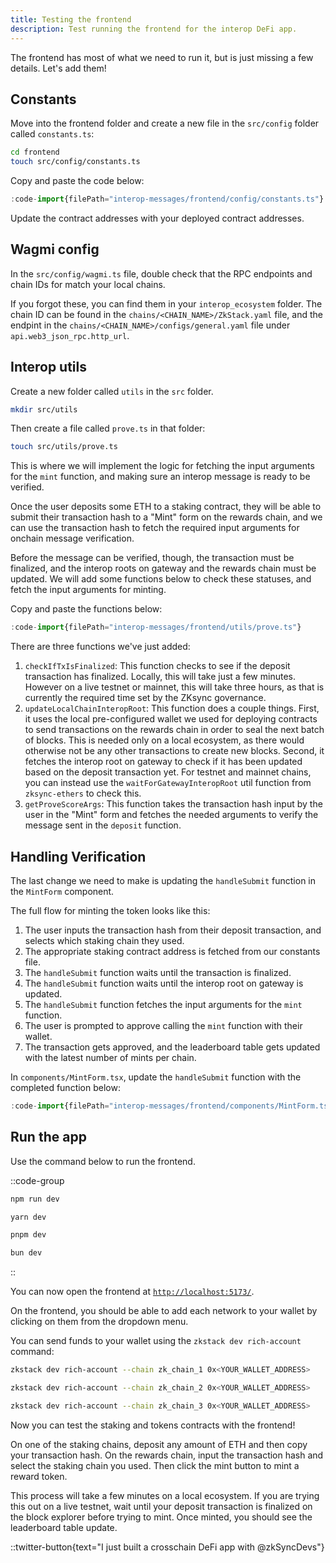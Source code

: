 ```yaml
---
title: Testing the frontend
description: Test running the frontend for the interop DeFi app.
---
```


The frontend has most of what we need to run it, but is just missing a few details.
Let's add them!

## Constants

Move into the frontend folder and create a new file in the `src/config` folder called `constants.ts`:

```bash
cd frontend
touch src/config/constants.ts
```

Copy and paste the code below:

```ts [src/config/constants.ts]
:code-import{filePath="interop-messages/frontend/config/constants.ts"}
```

Update the contract addresses with your deployed contract addresses.

## Wagmi config

In the `src/config/wagmi.ts` file, double check that the RPC endpoints and chain IDs for match your local chains.

If you forgot these, you can find them in your `interop_ecosystem` folder.
The chain ID can be found in the `chains/<CHAIN_NAME>/ZkStack.yaml` file,
and the endpint in the `chains/<CHAIN_NAME>/configs/general.yaml` file under `api.web3_json_rpc.http_url`.

## Interop utils

Create a new folder called `utils` in the `src` folder.

```bash
mkdir src/utils
```

Then create a file called `prove.ts` in that folder:

```bash
touch src/utils/prove.ts
```

This is where we will implement the logic for fetching the input arguments for the `mint` function,
and making sure an interop message is ready to be verified.

Once the user deposits some ETH to a staking contract,
they will be able to submit their transaction hash to a "Mint" form on the rewards chain,
and we can use the transaction hash to fetch the required input arguments for onchain message verification.

Before the message can be verified, though,
the transaction must be finalized,
and the interop roots on gateway and the rewards chain must be updated.
We will add some functions below to check these statuses, and fetch the input arguments for minting.

Copy and paste the functions below:

```ts [src/utils/prove.ts]
:code-import{filePath="interop-messages/frontend/utils/prove.ts"}
```

There are three functions we've just added:

1. `checkIfTxIsFinalized`: This function checks to see if the deposit transaction has finalized.
  Locally, this will take just a few minutes.
  However on a live testnet or mainnet, this will take three hours, as that is currently the required time set by the ZKsync governance.
1. `updateLocalChainInteropRoot`: This function does a couple things.
  First, it uses the local pre-configured wallet we used for deploying contracts to send transactions on the rewards chain
  in order to seal the next batch of blocks.
  This is needed only on a local ecosystem, as there would otherwise not be any other transactions to create new blocks.
  Second, it fetches the interop root on gateway to check if it has been updated based on the deposit transaction yet.
  For testnet and mainnet chains, you can instead use the `waitForGatewayInteropRoot` util function from `zksync-ethers` to check this.
1. `getProveScoreArgs`: This function takes the transaction hash input by the user in the "Mint" form
  and fetches the needed arguments to verify the message sent in the `deposit` function.

## Handling Verification

The last change we need to make is updating the `handleSubmit` function
in the `MintForm` component.

The full flow for minting the token looks like this:

1. The user inputs the transaction hash from their deposit transaction, and selects which staking chain they used.
1. The appropriate staking contract address is fetched from our constants file.
1. The `handleSubmit` function waits until the transaction is finalized.
1. The `handleSubmit` function waits until the interop root on gateway is updated.
1. The `handleSubmit` function fetches the input arguments for the `mint` function.
1. The user is prompted to approve calling the `mint` function with their wallet.
1. The transaction gets approved, and the leaderboard table gets updated with the latest number of mints per chain.

In `components/MintForm.tsx`, update the `handleSubmit` function with the completed function below:

```ts [src/components/MintForm.tsx]
:code-import{filePath="interop-messages/frontend/components/MintForm.tsx:submit"}
```

## Run the app

Use the command below to run the frontend.

::code-group

```bash [npm]
npm run dev
```

```bash [yarn]
yarn dev
```

```bash [pnpm]
pnpm dev
```

```bash [bun]
bun dev
```

::

You can now open the frontend at [`http://localhost:5173/`](http://localhost:5173/).

On the frontend, you should be able to add each network to your wallet by clicking on them from the dropdown menu.

You can send funds to your wallet using the `zkstack dev rich-account` command:

```bash
zkstack dev rich-account --chain zk_chain_1 0x<YOUR_WALLET_ADDRESS>
```

```bash
zkstack dev rich-account --chain zk_chain_2 0x<YOUR_WALLET_ADDRESS>
```

```bash
zkstack dev rich-account --chain zk_chain_3 0x<YOUR_WALLET_ADDRESS>
```

Now you can test the staking and tokens contracts with the frontend!

On one of the staking chains, deposit any amount of ETH and then copy your transaction hash.
On the rewards chain, input the transaction hash and select the staking chain you used.
Then click the mint button to mint a reward token.

This process will take a few minutes on a local ecosystem.
If you are trying this out on a live testnet,
wait until your deposit transaction is finalized on the block explorer before trying to mint.
Once minted, you should see the leaderboard table update.

::twitter-button{text="I just built a crosschain DeFi app with @zkSyncDevs"}
